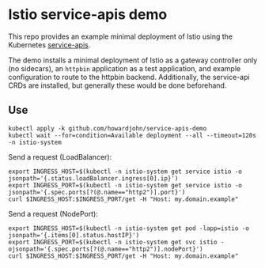 # Istio service-apis demo

This repo provides an example minimal deployment of Istio using the Kubernetes [service-apis](https://github.com/kubernetes-sigs/service-apis).

The demo installs a minimal deployment of Istio as a gateway controller only (no sidecars), an `httpbin` application as a test application, and example configuration to route to the httpbin backend. Additionally, the service-api CRDs are installed, but generally these would be done beforehand.

## Use

```
kubectl apply -k github.com/howardjohn/service-apis-demo
kubectl wait --for=condition=Available deployment --all --timeout=120s -n istio-system
```

Send a request (LoadBalancer):
```shell
export INGRESS_HOST=$(kubectl -n istio-system get service istio -o jsonpath='{.status.loadBalancer.ingress[0].ip}')
export INGRESS_PORT=$(kubectl -n istio-system get service istio -o jsonpath='{.spec.ports[?(@.name=="http2")].port}')
curl $INGRESS_HOST:$INGRESS_PORT/get -H "Host: my.domain.example"
```

Send a request (NodePort):
```shell
export INGRESS_HOST=$(kubectl -n istio-system get pod -lapp=istio -o jsonpath='{.items[0].status.hostIP}')
export INGRESS_PORT=$(kubectl -n istio-system get svc istio -ojsonpath='{.spec.ports[?(@.name=="http2")].nodePort}')
curl $INGRESS_HOST:$INGRESS_PORT/get -H "Host: my.domain.example"
```
